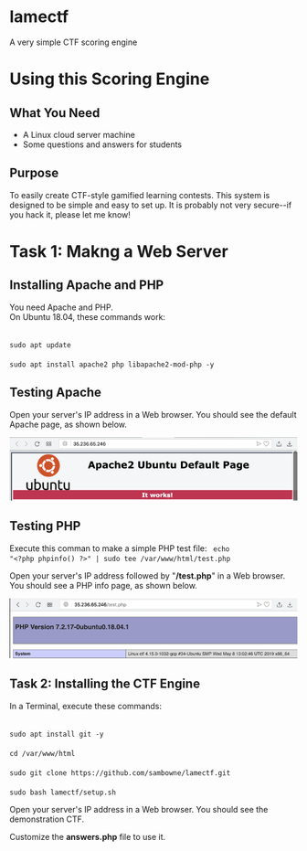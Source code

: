 # lamectf
A very simple CTF scoring engine

<h1>Using this Scoring Engine</h1>

<h2>What You Need</h2>
<ul>
<li>A Linux cloud server machine
<li>Some questions and answers for students
</ul>


<h2>Purpose</h2>

To easily create CTF-style gamified learning contests.
This system is designed to be simple and easy to set up.
It is probably not very secure--if you hack it, 
please let me know!


<h1>Task 1: Makng a Web Server</h1>

<h2>Installing Apache and PHP</h2>

You need Apache and PHP.  
<pL>
On Ubuntu 18.04, these commands work:

<code>
sudo apt update<br>
sudo apt install apache2 php libapache2-mod-php -y
</code>

<h2>Testing Apache</h2>

Open your server's IP address in a Web browser.
You should see the default Apache page,
as shown below.

<p><img src="setup1.png"><p>

<h2>Testing PHP</h2>

Execute this comman to make a simple PHP
test file:
<code>
echo "&lt;?php phpinfo() ?&gt;" | sudo tee /var/www/html/test.php
</code>

Open your server's IP address followed by "<b>/test.php</b>"
in a Web browser.
You should see a PHP info page,
as shown below.

<p><img src="setup2.png"><p>




<h2>Task 2: Installing the CTF Engine</h2>

In a Terminal, execute these commands:

<code>
sudo apt install git -y<br>
cd /var/www/html<br>
sudo git clone https://github.com/sambowne/lamectf.git<br>
sudo bash lamectf/setup.sh
</code>


Open your server's IP address 
in a Web browser.  You should see the demonstration
CTF.
<p>
Customize the <b>answers.php</b> file to use it.


